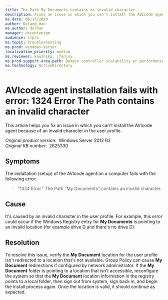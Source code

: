 ```yaml
---
title: The Path My Documents contains an invalid character
description: Fixes an issue in which you can't install the AVIcode agent because of an invalid character in the user profile.
ms.date: 08/13/2020
author: Deland-Han
ms.author: delhan 
manager: dscontentpm
audience: itpro
ms.topic: troubleshooting
ms.prod: windows-server
localization_priority: medium
ms.reviewer: kaushika, jfanjoy
ms.prod-support-area-path: Domain controller scalability or performance (including LDAP)
ms.technology: ActiveDirectory
---
```

# AVIcode agent installation fails with error: 1324 Error The Path contains an invalid character

This article helps you fix an issue in which you can't install the AVIcode agent because of an invalid character in the user profile.

_Original product version:_ &nbsp;Windows Server 2012 R2  
_Original KB number:_ &nbsp;2625330

## Symptoms

The installation (setup) of the AVIcode agent on a computer fails with the following error:

> "1324 Error." The Path "My Documents" contains an invalid character.

## Cause

It's caused by an invalid character in the user profile. For example, this error could occur if the Windows Registry entry for **My Documents** is pointing to an invalid location (for example drive D and there's no drive D).

## Resolution

To resolve this issue, verify the **My Document** location for the user profile isn't redirected to a location that's not available. Group Policy can cause **My Document** redirections if configured by network administrator. If the **My Document** folder is pointing to a location that isn't accessible, reconfigure the system so that the **My Document** location information in the registry points to a local folder, then sign out from system, sign back in, and begin the install process again. Once the location is valid, it should continue as expected.

